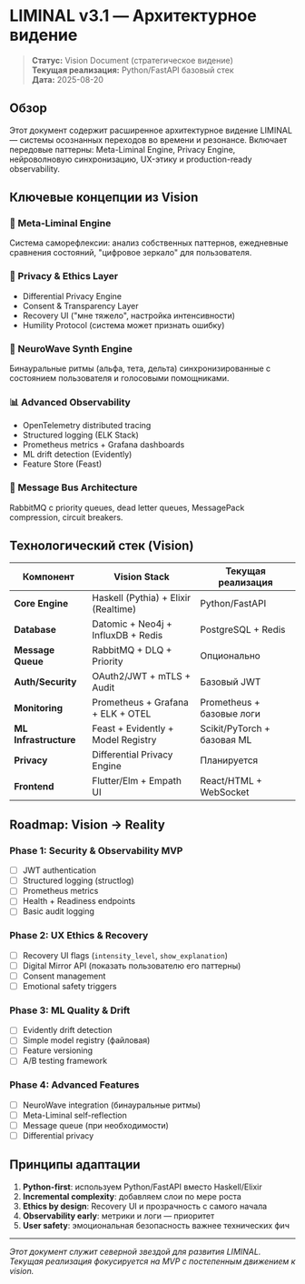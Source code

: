 # LIMINAL v3.1 — Архитектурное видение

> **Статус:** Vision Document (стратегическое видение)  
> **Текущая реализация:** Python/FastAPI базовый стек  
> **Дата:** 2025-08-20

## Обзор

Этот документ содержит расширенное архитектурное видение LIMINAL — системы осознанных переходов во времени и резонансе. Включает передовые паттерны: Meta-Liminal Engine, Privacy Engine, нейроволновую синхронизацию, UX-этику и production-ready observability.

## Ключевые концепции из Vision

### 🧠 Meta-Liminal Engine
Система саморефлексии: анализ собственных паттернов, ежедневные сравнения состояний, "цифровое зеркало" для пользователя.

### 🔐 Privacy & Ethics Layer  
- Differential Privacy Engine
- Consent & Transparency Layer
- Recovery UI ("мне тяжело", настройка интенсивности)
- Humility Protocol (система может признать ошибку)

### 🎵 NeuroWave Synth Engine
Бинауральные ритмы (альфа, тета, дельта) синхронизированные с состоянием пользователя и голосовыми помощниками.

### 📊 Advanced Observability
- OpenTelemetry distributed tracing
- Structured logging (ELK Stack)
- Prometheus metrics + Grafana dashboards
- ML drift detection (Evidently)
- Feature Store (Feast)

### 🔄 Message Bus Architecture
RabbitMQ с priority queues, dead letter queues, MessagePack compression, circuit breakers.

## Технологический стек (Vision)

| Компонент | Vision Stack | Текущая реализация |
|-----------|-------------|-------------------|
| **Core Engine** | Haskell (Pythia) + Elixir (Realtime) | Python/FastAPI |
| **Database** | Datomic + Neo4j + InfluxDB + Redis | PostgreSQL + Redis |
| **Message Queue** | RabbitMQ + DLQ + Priority | Опционально |
| **Auth/Security** | OAuth2/JWT + mTLS + Audit | Базовый JWT |
| **Monitoring** | Prometheus + Grafana + ELK + OTEL | Prometheus + базовые логи |
| **ML Infrastructure** | Feast + Evidently + Model Registry | Scikit/PyTorch + базовая ML |
| **Privacy** | Differential Privacy Engine | Планируется |
| **Frontend** | Flutter/Elm + Empath UI | React/HTML + WebSocket |

## Roadmap: Vision → Reality

### Phase 1: Security & Observability MVP
- [ ] JWT authentication
- [ ] Structured logging (structlog)  
- [ ] Prometheus metrics
- [ ] Health + Readiness endpoints
- [ ] Basic audit logging

### Phase 2: UX Ethics & Recovery
- [ ] Recovery UI flags (`intensity_level`, `show_explanation`)
- [ ] Digital Mirror API (показать пользователю его паттерны)
- [ ] Consent management
- [ ] Emotional safety triggers

### Phase 3: ML Quality & Drift
- [ ] Evidently drift detection
- [ ] Simple model registry (файловая)
- [ ] Feature versioning
- [ ] A/B testing framework

### Phase 4: Advanced Features
- [ ] NeuroWave integration (бинауральные ритмы)
- [ ] Meta-Liminal self-reflection
- [ ] Message queue (при необходимости)
- [ ] Differential privacy

## Принципы адаптации

1. **Python-first**: используем Python/FastAPI вместо Haskell/Elixir
2. **Incremental complexity**: добавляем слои по мере роста
3. **Ethics by design**: Recovery UI и прозрачность с самого начала
4. **Observability early**: метрики и логи — приоритет
5. **User safety**: эмоциональная безопасность важнее технических фич

---

*Этот документ служит северной звездой для развития LIMINAL. Текущая реализация фокусируется на MVP с постепенным движением к vision.*
